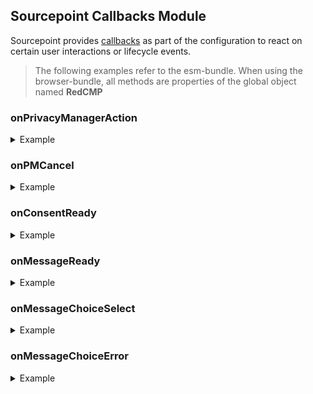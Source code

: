 ## Sourcepoint Callbacks Module

Sourcepoint provides [callbacks](https://documentation.sourcepoint.com/web-implementation/sourcepoint-set-up-and-configuration-v2/optional-callbacks) as part of the configuration to react on certain user interactions or lifecycle events.

> The following examples refer to the esm-bundle. 
> When using the browser-bundle, all methods are properties of the global object named **RedCMP**

### onPrivacyManagerAction

<details>
<summary>Example</summary>

```javascript
import { onPrivacyManagerAction } from '@spring-media/red-sourcepoint-cmp/dist/esm/sourcepoint-callbacks';

onPrivacyManagerAction((action) => console.log(action));
```

</details>

### onPMCancel

<details>
<summary>Example</summary>
    
```javascript
import { onPMCancel } from '@spring-media/red-sourcepoint-cmp/dist/esm/sourcepoint-callbacks';

onPMCancel(() => console.log('onPMCancel'));
```

</details>

### onConsentReady

<details>
<summary>Example</summary>
    
```javascript
import { onConsentReady } from '@spring-media/red-sourcepoint-cmp/dist/esm/sourcepoint-callbacks';

onConsentReady(() => console.log('onConsentReady'));
```

</details>

### onMessageReady

<details>
<summary>Example</summary>
        
```javascript
import { onMessageReady } from '@spring-media/red-sourcepoint-cmp/dist/esm/sourcepoint-callbacks';

onMessageReady(() => console.log('onMessageReady'));
```

</details>

### onMessageChoiceSelect

<details>
<summary>Example</summary>
        
```javascript
import { onMessageChoiceSelect } from '@spring-media/red-sourcepoint-cmp/dist/esm/sourcepoint-callbacks';

onMessageChoiceSelect((choiceId, choiceTypeId) => console.log(choiceId, choiceTypeId));
```

</details>

### onMessageChoiceError

<details>
<summary>Example</summary>
        
```javascript
import { onMessageChoiceError } from '@spring-media/red-sourcepoint-cmp/dist/esm/sourcepoint-callbacks';

onMessageChoiceError((error) => console.log(error));
```

</details>
